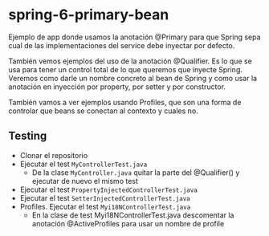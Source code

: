 # spring-6-primary-bean

Ejemplo de app donde usamos la anotación @Primary para que Spring sepa cual de las implementaciones del service debe inyectar por defecto.

También vemos ejemplos del uso de la anotación @Qualifier. Es lo que se usa para tener un control total de lo que queremos que inyecte Spring. Veremos como darle un nombre concreto al bean de Spring y como usar la anotación en inyección por property, por setter y por constructor.

También vamos a ver ejemplos usando Profiles, que son una forma de controlar que beans se conectan al contexto y cuales no.

## Testing

- Clonar el repositorio
- Ejecutar el test `MyControllerTest.java`
  - De la clase `MyController.java` quitar la parte del @Qualifier() y ejecutar de nuevo el mismo test
- Ejecutar el test `PropertyInjectedControllerTest.java`
- Ejecutar el test `SetterInjectedControllerTest.java`
- Profiles. Ejecutar el test `Myi18NControllerTest.java`
  - En la clase de test Myi18NControllerTest.java descomentar la anotación @ActiveProfiles para usar un nombre de profile
